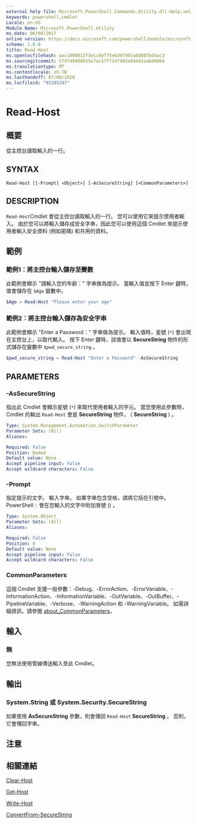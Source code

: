 ```yaml
---
external help file: Microsoft.PowerShell.Commands.Utility.dll-Help.xml
keywords: powershell,cmdlet
Locale: en-US
Module Name: Microsoft.PowerShell.Utility
ms.date: 06/09/2017
online version: https://docs.microsoft.com/powershell/module/microsoft.powershell.utility/read-host?view=powershell-7&WT.mc_id=ps-gethelp
schema: 2.0.0
title: Read-Host
ms.openlocfilehash: aacc89001373ecc8ef75e630f965a8d807bd4ac3
ms.sourcegitcommit: 57df49488015e7ac17ff1df402a94441aa6d6064
ms.translationtype: MT
ms.contentlocale: zh-TW
ms.lasthandoff: 07/08/2020
ms.locfileid: "93205247"
---
```

# Read-Host

## 概要
從主控台讀取輸入的一行。

## SYNTAX

```
Read-Host [[-Prompt] <Object>] [-AsSecureString] [<CommonParameters>]
```

## DESCRIPTION

`Read-Host`Cmdlet 會從主控台讀取輸入的一行。 您可以使用它來提示使用者輸入。 由於您可以將輸入儲存成安全字串，因此您可以使用這個 Cmdlet 來提示使用者輸入安全資料 (例如密碼) 和共用的資料。

## 範例

### 範例1：將主控台輸入儲存至變數

此範例會顯示 "請輸入您的年齡：" 字串做為提示。 當輸入值並按下 Enter 鍵時，值會儲存在 `$Age` 變數中。

```powershell
$Age = Read-Host "Please enter your age"
```

### 範例2：將主控台輸入儲存為安全字串

此範例會顯示 "Enter a Password：" 字串做為提示。 輸入值時，星號 (`*`) 會出現在主控台上，以取代輸入。 按下 Enter 鍵時，該值會以 **SecureString** 物件的形式儲存在變數中 `$pwd_secure_string` 。

```powershell
$pwd_secure_string = Read-Host "Enter a Password" -AsSecureString
```

## PARAMETERS

### -AsSecureString

指出此 Cmdlet 會顯示星號 (`*`) 來取代使用者輸入的字元。 當您使用此參數時，Cmdlet 的輸出 `Read-Host` 會是 **SecureString** 物件， ( **SecureString** ) 。

```yaml
Type: System.Management.Automation.SwitchParameter
Parameter Sets: (All)
Aliases:

Required: False
Position: Named
Default value: None
Accept pipeline input: False
Accept wildcard characters: False
```

### -Prompt

指定提示的文字。
輸入字串。
如果字串包含空格，請將它括在引號中。
PowerShell `:` 會在您輸入的文字中附加冒號 () 。

```yaml
Type: System.Object
Parameter Sets: (All)
Aliases:

Required: False
Position: 0
Default value: None
Accept pipeline input: False
Accept wildcard characters: False
```

### CommonParameters

這個 Cmdlet 支援一般參數：-Debug、-ErrorAction、-ErrorVariable、-InformationAction、-InformationVariable、-OutVariable、-OutBuffer、-PipelineVariable、-Verbose、-WarningAction 和 -WarningVariable。 如需詳細資訊，請參閱 [about_CommonParameters](https://go.microsoft.com/fwlink/?LinkID=113216)。

## 輸入

### 無

您無法使用管線傳送輸入至此 Cmdlet。

## 輸出

### System.String 或 System.Security.SecureString

如果使用 **AsSecureString** 參數，則會傳回 `Read-Host` **SecureString** 。 否則，它會傳回字串。

## 注意

## 相關連結

[Clear-Host](../microsoft.powershell.core/clear-host.md)

[Get-Host](Get-Host.md)

[Write-Host](Write-Host.md)

[ConvertFrom-SecureString](../Microsoft.PowerShell.Security/ConvertFrom-SecureString.md)
